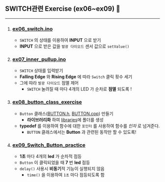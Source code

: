 ## SWITCH관련 Exercise (ex06~ex09) 🎍
---
1. ### [ex06_switch.ino](./ex06_switch)
   - `SWITCH` 의 상태를 이용하여 **INPUT** 으로 받기
   - **INPUT** 으로 받은 값을 `발광 다이오드` 센서 값으로 `setValue()` 
2.  ### [ex07_inner_pullup.ino](./ex07_inner_pullup)
    - `SWITCH` 상태를 입력받기
    - **Falling Edge** 와 **Rising Edge** 에 따라 `Switch` 클릭 횟수 세기
    - 그에 따라 `발광 다이오드` 점멸 제어
       - `SWITCH` 눌려질 때 마다 4개의 LED 가 순차로 **점멸** 되도록 !
3.  ### [ex08_button_class_exercise](./ex08_button_class_exercise)
    - `Button`  클래스([BUTTON.h](../libraries/BUTTON/BUTTON.h), [BUTTON.cpp](../libraries/BUTTON/BUTTON.cpp)) 만들기
      - **라이브러리화** 하여 [libraries](../libraries)에  폴더를 생성
    - **typedef** 를 이용하여 함수에 대한 `포인터` 를 사용하여 함수를 *인자* 로 넘겨준다. 
      - `BUTTON` 클래스에서는 **Button** 과 관련된 동작만 할 수 있도록!
4.  ### [ex09_Switch_Button_practice](./ex09_Switch_Button_practice)
    -  **1초** 마다 4개의 **led** 가 순차적 점등
    -  `Button` 이 클릭되었을 때 **7** 번 **led** 점등
    -  `delay()` 사용시 **비동기**적 기능이 실행되지 않음
       -  `time()` 을 이용하여 `1초` 마다 점등되도록 함